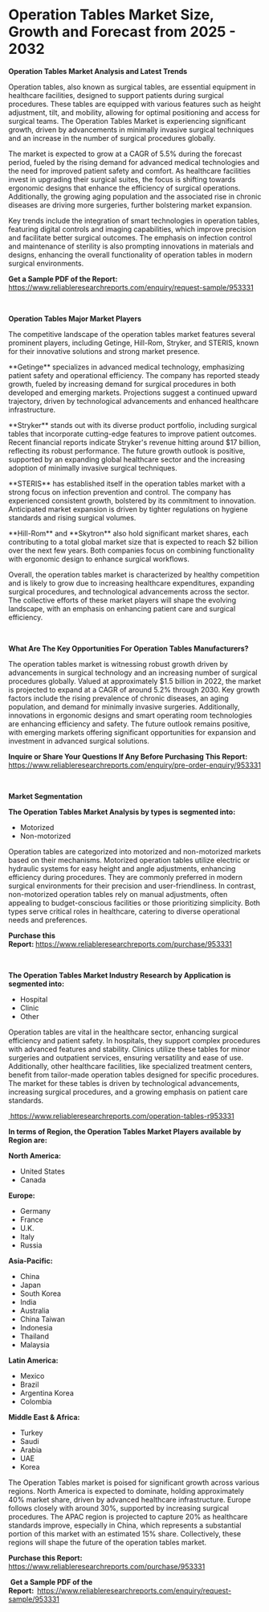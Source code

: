 <p><h1>Operation Tables Market Size, Growth and Forecast from 2025 - 2032</h1></p><p><strong>Operation Tables Market Analysis and Latest Trends</strong></p>
<p><p>Operation tables, also known as surgical tables, are essential equipment in healthcare facilities, designed to support patients during surgical procedures. These tables are equipped with various features such as height adjustment, tilt, and mobility, allowing for optimal positioning and access for surgical teams. The Operation Tables Market is experiencing significant growth, driven by advancements in minimally invasive surgical techniques and an increase in the number of surgical procedures globally.</p><p>The market is expected to grow at a CAGR of 5.5% during the forecast period, fueled by the rising demand for advanced medical technologies and the need for improved patient safety and comfort. As healthcare facilities invest in upgrading their surgical suites, the focus is shifting towards ergonomic designs that enhance the efficiency of surgical operations. Additionally, the growing aging population and the associated rise in chronic diseases are driving more surgeries, further bolstering market expansion.</p><p>Key trends include the integration of smart technologies in operation tables, featuring digital controls and imaging capabilities, which improve precision and facilitate better surgical outcomes. The emphasis on infection control and maintenance of sterility is also prompting innovations in materials and designs, enhancing the overall functionality of operation tables in modern surgical environments.</p></p>
<p><strong>Get a Sample PDF of the Report:&nbsp;</strong> <a href="https://www.reliableresearchreports.com/enquiry/request-sample/953331?utm_campaign=83&utm_medium=2&utm_source=Github&utm_content=ia&utm_term=13042025&utm_id=operation-tables">https://www.reliableresearchreports.com/enquiry/request-sample/953331</a></p>
<p>&nbsp;</p>
<p><strong>Operation Tables Major Market Players</strong></p>
<p><p>The competitive landscape of the operation tables market features several prominent players, including Getinge, Hill-Rom, Stryker, and STERIS, known for their innovative solutions and strong market presence. </p><p>**Getinge** specializes in advanced medical technology, emphasizing patient safety and operational efficiency. The company has reported steady growth, fueled by increasing demand for surgical procedures in both developed and emerging markets. Projections suggest a continued upward trajectory, driven by technological advancements and enhanced healthcare infrastructure.</p><p>**Stryker** stands out with its diverse product portfolio, including surgical tables that incorporate cutting-edge features to improve patient outcomes. Recent financial reports indicate Stryker's revenue hitting around $17 billion, reflecting its robust performance. The future growth outlook is positive, supported by an expanding global healthcare sector and the increasing adoption of minimally invasive surgical techniques.</p><p>**STERIS** has established itself in the operation tables market with a strong focus on infection prevention and control. The company has experienced consistent growth, bolstered by its commitment to innovation. Anticipated market expansion is driven by tighter regulations on hygiene standards and rising surgical volumes.</p><p>**Hill-Rom** and **Skytron** also hold significant market shares, each contributing to a total global market size that is expected to reach $2 billion over the next few years. Both companies focus on combining functionality with ergonomic design to enhance surgical workflows.</p><p>Overall, the operation tables market is characterized by healthy competition and is likely to grow due to increasing healthcare expenditures, expanding surgical procedures, and technological advancements across the sector. The collective efforts of these market players will shape the evolving landscape, with an emphasis on enhancing patient care and surgical efficiency.</p></p>
<p>&nbsp;</p>
<p><strong>What Are The Key Opportunities For Operation Tables Manufacturers?</strong></p>
<p><p>The operation tables market is witnessing robust growth driven by advancements in surgical technology and an increasing number of surgical procedures globally. Valued at approximately $1.5 billion in 2022, the market is projected to expand at a CAGR of around 5.2% through 2030. Key growth factors include the rising prevalence of chronic diseases, an aging population, and demand for minimally invasive surgeries. Additionally, innovations in ergonomic designs and smart operating room technologies are enhancing efficiency and safety. The future outlook remains positive, with emerging markets offering significant opportunities for expansion and investment in advanced surgical solutions.</p></p>
<p><strong>Inquire or Share Your Questions If Any Before Purchasing This Report:</strong> <a href="https://www.reliableresearchreports.com/enquiry/pre-order-enquiry/953331?utm_campaign=83&utm_medium=2&utm_source=Github&utm_content=ia&utm_term=13042025&utm_id=operation-tables">https://www.reliableresearchreports.com/enquiry/pre-order-enquiry/953331</a></p>
<p>&nbsp;</p>
<p><strong>Market Segmentation</strong></p>
<p><strong>The Operation Tables Market Analysis by types is segmented into:</strong></p>
<p><ul><li>Motorized</li><li>Non-motorized</li></ul></p>
<p><p>Operation tables are categorized into motorized and non-motorized markets based on their mechanisms. Motorized operation tables utilize electric or hydraulic systems for easy height and angle adjustments, enhancing efficiency during procedures. They are commonly preferred in modern surgical environments for their precision and user-friendliness. In contrast, non-motorized operation tables rely on manual adjustments, often appealing to budget-conscious facilities or those prioritizing simplicity. Both types serve critical roles in healthcare, catering to diverse operational needs and preferences.</p></p>
<p><strong>Purchase this Report:&nbsp;</strong><a href="https://www.reliableresearchreports.com/purchase/953331?utm_campaign=83&utm_medium=2&utm_source=Github&utm_content=ia&utm_term=13042025&utm_id=operation-tables">https://www.reliableresearchreports.com/purchase/953331</a></p>
<p>&nbsp;</p>
<p><strong>The Operation Tables Market Industry Research by Application is segmented into:</strong></p>
<p><ul><li>Hospital</li><li>Clinic</li><li>Other</li></ul></p>
<p><p>Operation tables are vital in the healthcare sector, enhancing surgical efficiency and patient safety. In hospitals, they support complex procedures with advanced features and stability. Clinics utilize these tables for minor surgeries and outpatient services, ensuring versatility and ease of use. Additionally, other healthcare facilities, like specialized treatment centers, benefit from tailor-made operation tables designed for specific procedures. The market for these tables is driven by technological advancements, increasing surgical procedures, and a growing emphasis on patient care standards.</p></p>
<p><a href="https://www.reliableresearchreports.com/operation-tables-r953331?utm_campaign=83&utm_medium=2&utm_source=Github&utm_content=ia&utm_term=13042025&utm_id=operation-tables">&nbsp;https://www.reliableresearchreports.com/operation-tables-r953331</a></p>
<p><strong>In terms of Region, the Operation Tables Market Players available by Region are:</strong></p>
<p>
    <p> <strong> North America: </strong>
        <ul>
            <li>United States</li>
            <li>Canada</li>
        </ul>
        </p> 
    <p> <strong> Europe: </strong>
        <ul>
            <li>Germany</li>
            <li>France</li>
            <li>U.K.</li>
            <li>Italy</li>
            <li>Russia</li>
        </ul>
        </p> 
    <p> <strong> Asia-Pacific: </strong>
        <ul>
            <li>China</li>
            <li>Japan</li>
            <li>South Korea</li>
            <li>India</li>
            <li>Australia</li>
            <li>China Taiwan</li>
            <li>Indonesia</li>
            <li>Thailand</li>
            <li>Malaysia</li>
        </ul>
        </p> 
    <p> <strong> Latin America: </strong>
        <ul>
            <li>Mexico</li>
            <li>Brazil</li>
            <li>Argentina Korea</li>
            <li>Colombia</li>
        </ul>
        </p> 
    <p> <strong> Middle East & Africa: </strong>
        <ul>
            <li>Turkey</li>
            <li>Saudi</li>
            <li>Arabia</li>
            <li>UAE</li>
            <li>Korea</li>
        </ul>
    </p>
    </p>
<p><p>The Operation Tables market is poised for significant growth across various regions. North America is expected to dominate, holding approximately 40% market share, driven by advanced healthcare infrastructure. Europe follows closely with around 30%, supported by increasing surgical procedures. The APAC region is projected to capture 20% as healthcare standards improve, especially in China, which represents a substantial portion of this market with an estimated 15% share. Collectively, these regions will shape the future of the operation tables market.</p></p>
<p><strong>Purchase this Report: </strong><a href="https://www.reliableresearchreports.com/purchase/953331?utm_campaign=83&utm_medium=2&utm_source=Github&utm_content=ia&utm_term=13042025&utm_id=operation-tables">https://www.reliableresearchreports.com/purchase/953331</a></p>
<p>&nbsp;<strong>Get a Sample PDF of the Report:&nbsp;&nbsp;</strong><a href="https://www.reliableresearchreports.com/enquiry/request-sample/953331?utm_campaign=83&utm_medium=2&utm_source=Github&utm_content=ia&utm_term=13042025&utm_id=operation-tables">https://www.reliableresearchreports.com/enquiry/request-sample/953331</a></p>
<p><strong></strong></p>
<p><p></p><p></p><p></p></p>